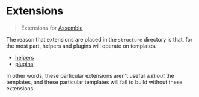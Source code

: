 # Extensions

> Extensions for [Assemble](https://github.com/assemble/assemble)

The reason that extensions are placed in the `structure` directory is that, for the most part, helpers and plugins will operate on templates.

* [helpers](./helpers)
* [plugins](./plugins)

In other words, these particular extensions aren't useful _without_ the templates, and these particular templates will fail to build without these extensions.